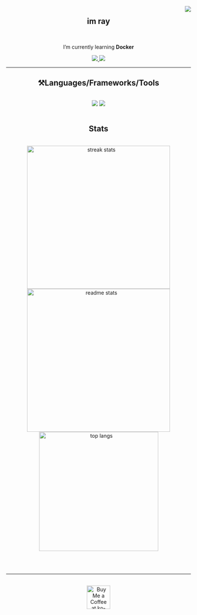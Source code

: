 <img align="right" src="https://visitor-badge.laobi.icu/badge?page_id=theabsoluteray.theabsoluteray" />
    <h2 align="center">im ray</h2> 
<br/>

<div align="center">

  I’m currently learning **Docker**
 </div>
 
<div align="center"> 
  <a href="mailto:me.harshu.yt.04@gmail.com">
    <img src="https://img.shields.io/badge/Gmail-333333?style=for-the-badge&logo=gmail&logoColor=red" />
  </a>
  <a href="https://theabsoluteray.github.io" target="_blank">
     <img src="https://img.shields.io/badge/Portfolio-FF5722?style=for-the-badge&logo=todoist&logoColor=white" target="_blank" /> <!-- sqlite, safari, google-chrome are other good icon options -->
  </a>
</div>

 <hr/>
 
<h2 align="center">⚒Languages/Frameworks/Tools</h2>
<br/>
<div align="center">
    <img src="https://skillicons.dev/icons?i=html,css,vscode,github,,git" />
    <img src="https://skillicons.dev/icons?i=python,c,mysql," /><br>
</div>

<br/>


<h2 align="center">Stats</h2>
<br>
<div align=center>
  <img width=390 src="https://github-readme-streak-stats-salesp07.vercel.app/?user=theabsoluteray&count_private=true&theme=react&border_radius=10" alt="streak stats"/>
  <img width=390 src="https://github-readme-stats-salesp07.vercel.app/api?username=theabsoluteray&count_private=true&show_icons=true&theme=react&rank_icon=github&border_radius=10" alt="readme stats" />
  <br/>
  <img width=325 align="center" src="https://github-readme-stats-salesp07.vercel.app/api/top-langs/?username=theabsoluteray&hide=HTML&langs_count=8&layout=compact&theme=react&border_radius=10&size_weight=0.5&count_weight=0.5&exclude_repo=github-readme-stats" alt="top langs" />
</div>

<br/><br/>

<hr/>

<br/>

<div align="center">
<a href='https://ko-fi.com/theabsoluteray' target='_blank'><img height='64' style='border:0px;height:64px;' src='https://storage.ko-fi.com/cdn/kofi1.png?v=3' border='0' alt='Buy Me a Coffee at ko-fi.com' /></a>
</div>

<br/>
